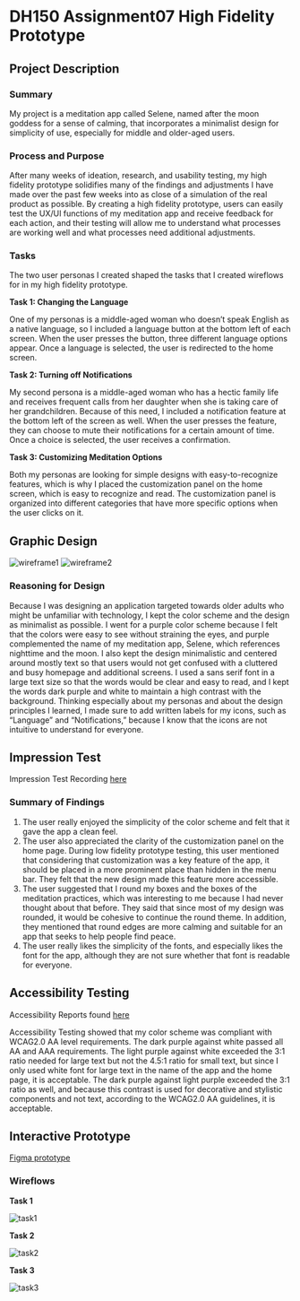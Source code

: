 # DH150 Assignment07 High Fidelity Prototype
## Project Description
### Summary
My project is a meditation app called Selene, named after the moon goddess for a sense of calming, that incorporates a minimalist design for simplicity of use, especially for middle and older-aged users. 
### Process and Purpose
After many weeks of ideation, research, and usability testing, my high fidelity prototype solidifies many of the findings and adjustments I have made over the past few weeks into as close of a simulation of the real product as possible. By creating a high fidelity prototype, users can easily test the UX/UI functions of my meditation app and receive feedback for each action, and their testing will allow me to understand what processes are working well and what processes need additional adjustments. 
### Tasks
The two user personas I created shaped the tasks that I created wireflows for in my high fidelity prototype. 

**Task 1: Changing the Language**

One of my personas is a middle-aged woman who doesn’t speak English as a native language, so I included a language button at the bottom left of each screen. When the user presses the button, three different language options appear. Once a language is selected, the user is redirected to the home screen. 

**Task 2: Turning off Notifications**

My second persona is a middle-aged woman who has a hectic family life and receives frequent calls from her daughter when she is taking care of her grandchildren. Because of this need, I included a notification feature at the bottom left of the screen as well. When the user presses the feature, they can choose to mute their notifications for a certain amount of time. Once a choice is selected, the user receives a confirmation. 

**Task 3: Customizing Meditation Options**

Both my personas are looking for simple designs with easy-to-recognize features, which is why I placed the customization panel on the home screen, which is easy to recognize and read. The customization panel is organized into different categories that have more specific options when the user clicks on it.

## Graphic Design
![wireframe1](wireframe1.jpg)
![wireframe2](wireframe2.jpg)

### Reasoning for Design
Because I was designing an application targeted towards older adults who might be unfamiliar with technology, I kept the color scheme and the design as minimalist as possible. I went for a purple color scheme because I felt that the colors were easy to see without straining the eyes, and purple complemented the name of my meditation app, Selene, which references nighttime and the moon. I also kept the design minimalistic and centered around mostly text so that users would not get confused with a cluttered and busy homepage and additional screens. I used a sans serif font in a large text size so that the words would be clear and easy to read, and I kept the words dark purple and white to maintain a high contrast with the background. Thinking especially about my personas and about the design principles I learned, I made sure to add written labels for my icons, such as “Language” and “Notifications,” because I know that the icons are not intuitive to understand for everyone. 

## Impression Test
Impression Test Recording [here](https://drive.google.com/file/d/1hsuiDy9og4_0gaK7crPJeli3kFzALb-M/view?usp=sharing)

### Summary of Findings
1) The user really enjoyed the simplicity of the color scheme and felt that it gave the app a clean feel. 
2) The user also appreciated the clarity of the customization panel on the home page. During low fidelity prototype testing, this user mentioned that considering that customization was a key feature of the app, it should be placed in a more prominent place than hidden in the menu bar. They felt that the new design made this feature more accessible. 
3) The user suggested that I round my boxes and the boxes of the meditation practices, which was interesting to me because I had never thought about that before. They said that since most of my design was rounded, it would be cohesive to continue the round theme. In addition, they mentioned that round edges are more calming and suitable for an app that seeks to help people find peace. 
4) The user really likes the simplicity of the fonts, and especially likes the font for the app, although they are not sure whether that font is readable for everyone. 

## Accessibility Testing
Accessibility Reports found [here](https://drive.google.com/drive/folders/1sDmghNsibMcokayd4rOwCI0XKE_d94X9?usp=sharing)

Accessibility Testing showed that my color scheme was compliant with WCAG2.0 AA level requirements. The dark purple against white passed all AA and AAA requirements. The light purple against white exceeded the 3:1 ratio needed for large text but not the 4.5:1 ratio for small text, but since I only used white font for large text in the name of the app and the home page, it is acceptable. The dark purple against light purple exceeded the 3:1 ratio as well, and because this contrast is used for decorative and stylistic components and not text, according to the WCAG2.0 AA guidelines, it is acceptable. 

## Interactive Prototype
[Figma prototype](https://www.figma.com/proto/7tdGK4IBQ5qoOybZ5Ay9Mz/DH150-HiFi-Prototype?node-id=1%3A2&viewport=211%2C331%2C0.38419297337532043&scaling=scale-down)

### Wireflows
**Task 1**

![task1](task1.1.jpg)

**Task 2**

![task2](task2.2.jpg)

**Task 3**

![task3](task3.1.jpg)


